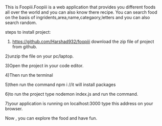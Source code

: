This is Foopiii.Foopiii is a web application that provides you different foods all over the world and you can also know there recipe.
You can search food on the basis of ingridents,area,name,categaory,letters and you can also search random.

steps to install project:

1) https://github.com/Harshad932/foopiii download the zip file of project from github.

2)unzip the file on your pc/laptop.

3)Open the project in your code editor.

4)Then run the terminal 

5)then run the command npm i //it will install packages

6)to run the project type nodemon index.js and run the command.

7)your application is running on localhost:3000 type this address on your browser.

Now , you can explore the food and have fun.


